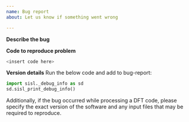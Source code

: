 ```yaml
---
name: Bug report
about: Let us know if something went wrong

---
```


**Describe the bug**

**Code to reproduce problem**
```python
<insert code here>
```

**Version details**
Run the below code and add to bug-report:
```python
import sisl._debug_info as sd
sd.sisl_print_debug_info()
```
Additionally, if the bug occurred while processing a DFT code, please specify the exact version of the software and any input files that may be required to reproduce.
